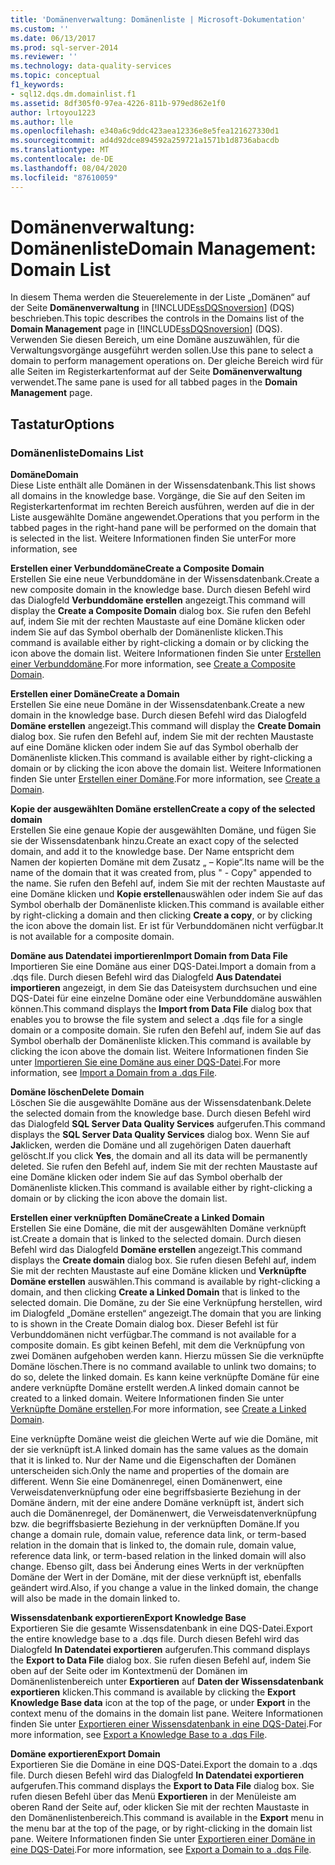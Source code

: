 ```yaml
---
title: 'Domänenverwaltung: Domänenliste | Microsoft-Dokumentation'
ms.custom: ''
ms.date: 06/13/2017
ms.prod: sql-server-2014
ms.reviewer: ''
ms.technology: data-quality-services
ms.topic: conceptual
f1_keywords:
- sql12.dqs.dm.domainlist.f1
ms.assetid: 8df305f0-97ea-4226-811b-979ed862e1f0
author: lrtoyou1223
ms.author: lle
ms.openlocfilehash: e340a6c9ddc423aea12336e8e5fea121627330d1
ms.sourcegitcommit: ad4d92dce894592a259721a1571b1d8736abacdb
ms.translationtype: MT
ms.contentlocale: de-DE
ms.lasthandoff: 08/04/2020
ms.locfileid: "87610059"
---
```

# <a name="domain-management-domain-list"></a><span data-ttu-id="b1526-102">Domänenverwaltung: Domänenliste</span><span class="sxs-lookup"><span data-stu-id="b1526-102">Domain Management: Domain List</span></span>
  <span data-ttu-id="b1526-103">In diesem Thema werden die Steuerelemente in der Liste „Domänen“ auf der Seite **Domänenverwaltung** in [!INCLUDE[ssDQSnoversion](../includes/ssdqsnoversion-md.md)] (DQS) beschrieben.</span><span class="sxs-lookup"><span data-stu-id="b1526-103">This topic describes the controls in the Domains list of the **Domain Management** page in [!INCLUDE[ssDQSnoversion](../includes/ssdqsnoversion-md.md)] (DQS).</span></span> <span data-ttu-id="b1526-104">Verwenden Sie diesen Bereich, um eine Domäne auszuwählen, für die Verwaltungsvorgänge ausgeführt werden sollen.</span><span class="sxs-lookup"><span data-stu-id="b1526-104">Use this pane to select a domain to perform management operations on.</span></span> <span data-ttu-id="b1526-105">Der gleiche Bereich wird für alle Seiten im Registerkartenformat auf der Seite **Domänenverwaltung** verwendet.</span><span class="sxs-lookup"><span data-stu-id="b1526-105">The same pane is used for all tabbed pages in the **Domain Management** page.</span></span>  
  
## <a name="options"></a><span data-ttu-id="b1526-106">Tastatur</span><span class="sxs-lookup"><span data-stu-id="b1526-106">Options</span></span>  
  
### <a name="domains-list"></a><span data-ttu-id="b1526-107">Domänenliste</span><span class="sxs-lookup"><span data-stu-id="b1526-107">Domains List</span></span>  
 <span data-ttu-id="b1526-108">**Domäne**</span><span class="sxs-lookup"><span data-stu-id="b1526-108">**Domain**</span></span>  
 <span data-ttu-id="b1526-109">Diese Liste enthält alle Domänen in der Wissensdatenbank.</span><span class="sxs-lookup"><span data-stu-id="b1526-109">This list shows all domains in the knowledge base.</span></span> <span data-ttu-id="b1526-110">Vorgänge, die Sie auf den Seiten im Registerkartenformat im rechten Bereich ausführen, werden auf die in der Liste ausgewählte Domäne angewendet.</span><span class="sxs-lookup"><span data-stu-id="b1526-110">Operations that you perform in the tabbed pages in the right-hand pane will be performed on the domain that is selected in the list.</span></span> <span data-ttu-id="b1526-111">Weitere Informationen finden Sie unter</span><span class="sxs-lookup"><span data-stu-id="b1526-111">For more information, see</span></span>  
  
 <span data-ttu-id="b1526-112">**Erstellen einer Verbunddomäne**</span><span class="sxs-lookup"><span data-stu-id="b1526-112">**Create a Composite Domain**</span></span>  
 <span data-ttu-id="b1526-113">Erstellen Sie eine neue Verbunddomäne in der Wissensdatenbank.</span><span class="sxs-lookup"><span data-stu-id="b1526-113">Create a new composite domain in the knowledge base.</span></span> <span data-ttu-id="b1526-114">Durch diesen Befehl wird das Dialogfeld **Verbunddomäne erstellen** angezeigt.</span><span class="sxs-lookup"><span data-stu-id="b1526-114">This command will display the **Create a Composite Domain** dialog box.</span></span> <span data-ttu-id="b1526-115">Sie rufen den Befehl auf, indem Sie mit der rechten Maustaste auf eine Domäne klicken oder indem Sie auf das Symbol oberhalb der Domänenliste klicken.</span><span class="sxs-lookup"><span data-stu-id="b1526-115">This command is available either by right-clicking a domain or by clicking the icon above the domain list.</span></span> <span data-ttu-id="b1526-116">Weitere Informationen finden Sie unter [Erstellen einer Verbunddomäne](../../2014/data-quality-services/create-a-composite-domain.md).</span><span class="sxs-lookup"><span data-stu-id="b1526-116">For more information, see [Create a Composite Domain](../../2014/data-quality-services/create-a-composite-domain.md).</span></span>  
  
 <span data-ttu-id="b1526-117">**Erstellen einer Domäne**</span><span class="sxs-lookup"><span data-stu-id="b1526-117">**Create a Domain**</span></span>  
 <span data-ttu-id="b1526-118">Erstellen Sie eine neue Domäne in der Wissensdatenbank.</span><span class="sxs-lookup"><span data-stu-id="b1526-118">Create a new domain in the knowledge base.</span></span> <span data-ttu-id="b1526-119">Durch diesen Befehl wird das Dialogfeld **Domäne erstellen** angezeigt.</span><span class="sxs-lookup"><span data-stu-id="b1526-119">This command will display the **Create Domain** dialog box.</span></span> <span data-ttu-id="b1526-120">Sie rufen den Befehl auf, indem Sie mit der rechten Maustaste auf eine Domäne klicken oder indem Sie auf das Symbol oberhalb der Domänenliste klicken.</span><span class="sxs-lookup"><span data-stu-id="b1526-120">This command is available either by right-clicking a domain or by clicking the icon above the domain list.</span></span> <span data-ttu-id="b1526-121">Weitere Informationen finden Sie unter [Erstellen einer Domäne](../../2014/data-quality-services/create-a-domain.md).</span><span class="sxs-lookup"><span data-stu-id="b1526-121">For more information, see [Create a Domain](../../2014/data-quality-services/create-a-domain.md).</span></span>  
  
 <span data-ttu-id="b1526-122">**Kopie der ausgewählten Domäne erstellen**</span><span class="sxs-lookup"><span data-stu-id="b1526-122">**Create a copy of the selected domain**</span></span>  
 <span data-ttu-id="b1526-123">Erstellen Sie eine genaue Kopie der ausgewählten Domäne, und fügen Sie sie der Wissensdatenbank hinzu.</span><span class="sxs-lookup"><span data-stu-id="b1526-123">Create an exact copy of the selected domain, and add it to the knowledge base.</span></span> <span data-ttu-id="b1526-124">Der Name entspricht dem Namen der kopierten Domäne mit dem Zusatz „ – Kopie“.</span><span class="sxs-lookup"><span data-stu-id="b1526-124">Its name will be the name of the domain that it was created from, plus " - Copy" appended to the name.</span></span> <span data-ttu-id="b1526-125">Sie rufen den Befehl auf, indem Sie mit der rechten Maustaste auf eine Domäne klicken und **Kopie erstellen**auswählen oder indem Sie auf das Symbol oberhalb der Domänenliste klicken.</span><span class="sxs-lookup"><span data-stu-id="b1526-125">This command is available either by right-clicking a domain and then clicking **Create a copy**, or by clicking the icon above the domain list.</span></span> <span data-ttu-id="b1526-126">Er ist für Verbunddomänen nicht verfügbar.</span><span class="sxs-lookup"><span data-stu-id="b1526-126">It is not available for a composite domain.</span></span>  
  
 <span data-ttu-id="b1526-127">**Domäne aus Datendatei importieren**</span><span class="sxs-lookup"><span data-stu-id="b1526-127">**Import Domain from Data File**</span></span>  
 <span data-ttu-id="b1526-128">Importieren Sie eine Domäne aus einer DQS-Datei.</span><span class="sxs-lookup"><span data-stu-id="b1526-128">Import a domain from a .dqs file.</span></span> <span data-ttu-id="b1526-129">Durch diesen Befehl wird das Dialogfeld **Aus Datendatei importieren** angezeigt, in dem Sie das Dateisystem durchsuchen und eine DQS-Datei für eine einzelne Domäne oder eine Verbunddomäne auswählen können.</span><span class="sxs-lookup"><span data-stu-id="b1526-129">This command displays the **Import from Data File** dialog box that enables you to browse the file system and select a .dqs file for a single domain or a composite domain.</span></span> <span data-ttu-id="b1526-130">Sie rufen den Befehl auf, indem Sie auf das Symbol oberhalb der Domänenliste klicken.</span><span class="sxs-lookup"><span data-stu-id="b1526-130">This command is available by clicking the icon above the domain list.</span></span> <span data-ttu-id="b1526-131">Weitere Informationen finden Sie unter [Importieren Sie eine Domäne aus einer DQS-Datei](../../2014/data-quality-services/import-a-domain-from-a-dqs-file.md).</span><span class="sxs-lookup"><span data-stu-id="b1526-131">For more information, see [Import a Domain from a .dqs File](../../2014/data-quality-services/import-a-domain-from-a-dqs-file.md).</span></span>  
  
 <span data-ttu-id="b1526-132">**Domäne löschen**</span><span class="sxs-lookup"><span data-stu-id="b1526-132">**Delete Domain**</span></span>  
 <span data-ttu-id="b1526-133">Löschen Sie die ausgewählte Domäne aus der Wissensdatenbank.</span><span class="sxs-lookup"><span data-stu-id="b1526-133">Delete the selected domain from the knowledge base.</span></span> <span data-ttu-id="b1526-134">Durch diesen Befehl wird das Dialogfeld **SQL Server Data Quality Services** aufgerufen.</span><span class="sxs-lookup"><span data-stu-id="b1526-134">This command displays the **SQL Server Data Quality Services** dialog box.</span></span> <span data-ttu-id="b1526-135">Wenn Sie auf **Ja**klicken, werden die Domäne und all zugehörigen Daten dauerhaft gelöscht.</span><span class="sxs-lookup"><span data-stu-id="b1526-135">If you click **Yes**, the domain and all its data will be permanently deleted.</span></span> <span data-ttu-id="b1526-136">Sie rufen den Befehl auf, indem Sie mit der rechten Maustaste auf eine Domäne klicken oder indem Sie auf das Symbol oberhalb der Domänenliste klicken.</span><span class="sxs-lookup"><span data-stu-id="b1526-136">This command is available either by right-clicking a domain or by clicking the icon above the domain list.</span></span>  
  
 <span data-ttu-id="b1526-137">**Erstellen einer verknüpften Domäne**</span><span class="sxs-lookup"><span data-stu-id="b1526-137">**Create a Linked Domain**</span></span>  
 <span data-ttu-id="b1526-138">Erstellen Sie eine Domäne, die mit der ausgewählten Domäne verknüpft ist.</span><span class="sxs-lookup"><span data-stu-id="b1526-138">Create a domain that is linked to the selected domain.</span></span> <span data-ttu-id="b1526-139">Durch diesen Befehl wird das Dialogfeld **Domäne erstellen** angezeigt.</span><span class="sxs-lookup"><span data-stu-id="b1526-139">This command displays the **Create domain** dialog box.</span></span> <span data-ttu-id="b1526-140">Sie rufen diesen Befehl auf, indem Sie mit der rechten Maustaste auf eine Domäne klicken und **Verknüpfte Domäne erstellen** auswählen.</span><span class="sxs-lookup"><span data-stu-id="b1526-140">This command is available by right-clicking a domain, and then clicking **Create a Linked Domain** that is linked to the selected domain.</span></span> <span data-ttu-id="b1526-141">Die Domäne, zu der Sie eine Verknüpfung herstellen, wird im Dialogfeld „Domäne erstellen“ angezeigt.</span><span class="sxs-lookup"><span data-stu-id="b1526-141">The domain that you are linking to is shown in the Create Domain dialog box.</span></span> <span data-ttu-id="b1526-142">Dieser Befehl ist für Verbunddomänen nicht verfügbar.</span><span class="sxs-lookup"><span data-stu-id="b1526-142">The command is not available for a composite domain.</span></span> <span data-ttu-id="b1526-143">Es gibt keinen Befehl, mit dem die Verknüpfung von zwei Domänen aufgehoben werden kann. Hierzu müssen Sie die verknüpfte Domäne löschen.</span><span class="sxs-lookup"><span data-stu-id="b1526-143">There is no command available to unlink two domains; to do so, delete the linked domain.</span></span> <span data-ttu-id="b1526-144">Es kann keine verknüpfte Domäne für eine andere verknüpfte Domäne erstellt werden.</span><span class="sxs-lookup"><span data-stu-id="b1526-144">A linked domain cannot be created to a linked domain.</span></span> <span data-ttu-id="b1526-145">Weitere Informationen finden Sie unter [Verknüpfte Domäne erstellen](../../2014/data-quality-services/create-a-linked-domain.md).</span><span class="sxs-lookup"><span data-stu-id="b1526-145">For more information, see [Create a Linked Domain](../../2014/data-quality-services/create-a-linked-domain.md).</span></span>  
  
 <span data-ttu-id="b1526-146">Eine verknüpfte Domäne weist die gleichen Werte auf wie die Domäne, mit der sie verknüpft ist.</span><span class="sxs-lookup"><span data-stu-id="b1526-146">A linked domain has the same values as the domain that it is linked to.</span></span> <span data-ttu-id="b1526-147">Nur der Name und die Eigenschaften der Domänen unterscheiden sich.</span><span class="sxs-lookup"><span data-stu-id="b1526-147">Only the name and properties of the domain are different.</span></span> <span data-ttu-id="b1526-148">Wenn Sie eine Domänenregel, einen Domänenwert, eine Verweisdatenverknüpfung oder eine begriffsbasierte Beziehung in der Domäne ändern, mit der eine andere Domäne verknüpft ist, ändert sich auch die Domänenregel, der Domänenwert, die Verweisdatenverknüpfung bzw. die begriffsbasierte Beziehung in der verknüpften Domäne.</span><span class="sxs-lookup"><span data-stu-id="b1526-148">If you change a domain rule, domain value, reference data link, or term-based relation in the domain that is linked to, the domain rule, domain value, reference data link, or term-based relation in the linked domain will also change.</span></span> <span data-ttu-id="b1526-149">Ebenso gilt, dass bei Änderung eines Werts in der verknüpften Domäne der Wert in der Domäne, mit der diese verknüpft ist, ebenfalls geändert wird.</span><span class="sxs-lookup"><span data-stu-id="b1526-149">Also, if you change a value in the linked domain, the change will also be made in the domain linked to.</span></span>  
  
 <span data-ttu-id="b1526-150">**Wissensdatenbank exportieren**</span><span class="sxs-lookup"><span data-stu-id="b1526-150">**Export Knowledge Base**</span></span>  
 <span data-ttu-id="b1526-151">Exportieren Sie die gesamte Wissensdatenbank in eine DQS-Datei.</span><span class="sxs-lookup"><span data-stu-id="b1526-151">Export the entire knowledge base to a .dqs file.</span></span> <span data-ttu-id="b1526-152">Durch diesen Befehl wird das Dialogfeld **In Datendatei exportieren** aufgerufen.</span><span class="sxs-lookup"><span data-stu-id="b1526-152">This command displays the **Export to Data File** dialog box.</span></span> <span data-ttu-id="b1526-153">Sie rufen diesen Befehl auf, indem Sie oben auf der Seite oder im Kontextmenü der Domänen im Domänenlistenbereich unter **Exportieren** auf **Daten der Wissensdatenbank exportieren** klicken.</span><span class="sxs-lookup"><span data-stu-id="b1526-153">This command is available by clicking the **Export Knowledge Base data** icon at the top of the page, or under **Export** in the context menu of the domains in the domain list pane.</span></span> <span data-ttu-id="b1526-154">Weitere Informationen finden Sie unter [Exportieren einer Wissensdatenbank in eine DQS-Datei](../../2014/data-quality-services/export-a-knowledge-base-to-a-dqs-file.md).</span><span class="sxs-lookup"><span data-stu-id="b1526-154">For more information, see [Export a Knowledge Base to a .dqs File](../../2014/data-quality-services/export-a-knowledge-base-to-a-dqs-file.md).</span></span>  
  
 <span data-ttu-id="b1526-155">**Domäne exportieren**</span><span class="sxs-lookup"><span data-stu-id="b1526-155">**Export Domain**</span></span>  
 <span data-ttu-id="b1526-156">Exportieren Sie die Domäne in eine DQS-Datei.</span><span class="sxs-lookup"><span data-stu-id="b1526-156">Export the domain to a .dqs file.</span></span> <span data-ttu-id="b1526-157">Durch diesen Befehl wird das Dialogfeld **In Datendatei exportieren** aufgerufen.</span><span class="sxs-lookup"><span data-stu-id="b1526-157">This command displays the **Export to Data File** dialog box.</span></span> <span data-ttu-id="b1526-158">Sie rufen diesen Befehl über das Menü **Exportieren** in der Menüleiste am oberen Rand der Seite auf, oder klicken Sie mit der rechten Maustaste in den Domänenlistenbereich.</span><span class="sxs-lookup"><span data-stu-id="b1526-158">This command is available in the **Export** menu in the menu bar at the top of the page, or by right-clicking in the domain list pane.</span></span> <span data-ttu-id="b1526-159">Weitere Informationen finden Sie unter [Exportieren einer Domäne in eine DQS-Datei](../../2014/data-quality-services/export-a-domain-to-a-dqs-file.md).</span><span class="sxs-lookup"><span data-stu-id="b1526-159">For more information, see [Export a Domain to a .dqs File](../../2014/data-quality-services/export-a-domain-to-a-dqs-file.md).</span></span>  
  
  
